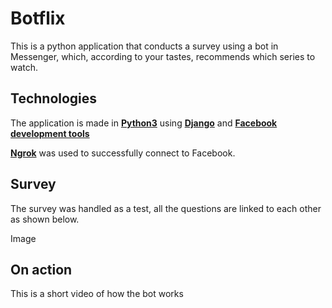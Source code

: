 
# Botflix

This is a python application that conducts a survey using a bot in Messenger, which, according to your tastes, recommends which series to watch.

## Technologies

The application is made in [**Python3**](https://www.python.org/download/releases/3.0/) using [**Django**](https://www.djangoproject.com) and [**Facebook development tools**](https://developers.facebook.com/?no_redirect=1)

**[Ngrok](https://ngrok.com)** was used to successfully connect to Facebook.


## Survey
The survey was handled as a test, all the questions are linked to each other as shown below.


Image





## On action
This is a short video of how the bot works

